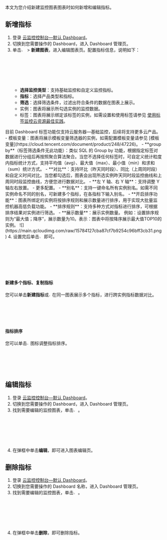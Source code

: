 本文为您介绍新建监控图表图表时如何新增和编辑指标。

## 新增指标

1. 登录 [云监控控制台—默认 Dashboard](https://console.cloud.tencent.com/monitor/dashboard2/default)。
2. 切换到您需要操作的 Dashboard，进入 Dashboard 管理页。
3. 单击<img src="https://main.qcloudimg.com/raw/827988040ba03fd73a5a95cc942eb5cd.png"  style="margin:0;" width="3%"> > **新建图表**，进入编辑图表页。配置指标信息，说明如下：
   - **选择监控类型**：支持基础监控和自定义监控指标。
   - **指标**：选择产品类型和指标。
   - **筛选**：选择筛选条件，过滤出符合条件的数据在图表上展示。
    - 实例：图表将展示所勾选实例的监控数据。
    - 标签：图表将展示绑定该标签的实例，如需设置和使用标签请参见 [使用标签监控云资源最佳实践](https://cloud.tencent.com/document/product/248/51329)。
<dx-alert infotype="explain" title="">
目前 Dashboard 标签功能仅支持云服务器—基础监控，后续将支持更多云产品。
</dx-alert>
    - 模板变量：图表将展示模板变量筛选器的实例，如需配置模板变量请参见 [模板变量](https://cloud.tencent.com/document/product/248/47226)。
   - **group by**（标签筛选条件无此功能）：类似 SQL 的 Group by 功能，根据指定标签对数据进行分组后再按照聚合算法聚合。当您不选择任何标签时，可自定义统计粒度内指标统计方式，支持平均值（avg）、最大值（max）、最小值（min）和求和（sum）统计方式。
   - **对比**：支持环比（昨天同时段）、同比（上周同时段）和自定义时间对比。当您都勾选后，图表会出现所选实例昨天同时段监控曲线和上周同时段监控曲线，方便您进行数据对比。
   - **左 Y 轴、右 Y 轴**：支持调整 Y 轴左右放置。
 - 更多配置。
    - **别名**：支持一键命名所有实例别名。如需不同实例命名不同的别名，可新建多个指标，在各指标下输入别名。
    - **开启排序功能**：图表所绑定的实例将按排序规则和展示数量进行排序，用于实现大批量监控机器高低负载功能。
    - **排序规则**：支持多种方式对指标进行排序，可根据排序结果对实例进行筛选。
    - **展示数量**：展示实例数量。
     例如：设置排序规则为“最大值；降序”，展示数量为10。表示：图表中将按降序展示最大值TOP10的实例。
	![](https://main.qcloudimg.com/raw/15784127cba87cf7b9254c96bff3cb31.png)
4. 设置完后单击<img src="https://main.qcloudimg.com/raw/2cf48d6910973ec3dc7074e05bac24db.png"  style="margin:0;" width="3%">即可。



#### 新建多个指标、复制指标

您可以单击**新建指标**或<img src="https://main.qcloudimg.com/raw/4498d80ac2e41bb3eda920ce0a672f0c.png"  style="margin:0;" width="2.2%">在同一图表展示多个指标，进行跨实例指标数据对比。

#### 指标排序

您可以单击<img src="https://main.qcloudimg.com/raw/6816e91e4d62686ec5ae31be691e703e.png"  style="margin:0;" width="2.2%">图标调整指标排序。


## 编辑指标

1. 登录 [云监控控制台—默认 Dashboard](https://console.cloud.tencent.com/monitor/dashboard2/default)。
2. 切换到您需要操作的 Dashboard，进入 Dashboard 管理页。
3. 找到需要编辑的监控图表，单击<img src="https://main.qcloudimg.com/raw/50761560b9ec9266d0fca647018f45d7.png"  style="margin:0;" width="3%">。
4. 在弹框中单击**编辑**，即可进入图表编辑页。



## 删除指标

1. 登录 [云监控控制台—默认 Dashboard](https://console.cloud.tencent.com/monitor/dashboard2/default)。
2. 切换到您需要操作的 Dashboard 名称，进入 Dashboard 管理页。
3. 找到需要编辑的监控图表，单击<img src="https://main.qcloudimg.com/raw/50761560b9ec9266d0fca647018f45d7.png"  style="margin:0;" width="3%">。
4. 在弹框中单击**删除**，即可删除指标。
